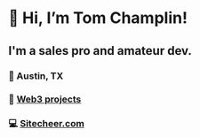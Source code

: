 # 👋 Hi, I’m Tom Champlin! 

## I'm a sales pro and amateur dev.

### 📍 Austin, TX
### 🔗 [Web3 projects](https://replit.com/@TomChamplin)
### 💻 [Sitecheer.com](www.sitecheer.com)
